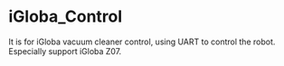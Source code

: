 # iGloba_Control
It is for iGloba vacuum cleaner control, using UART to control the robot. Especially support iGloba Z07. 
